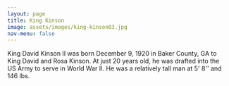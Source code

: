```yaml
---
layout: page
title: King Kinson
image: assets/images/king-kinson03.jpg
nav-menu: false
---
```



King David Kinson II was born December 9, 1920 in Baker County, GA to King David and Rosa Kinson. At just 20 years old, he was drafted into the US Army to serve in World War II. He was a relatively tall man at 5' 8'' and 146 lbs.

